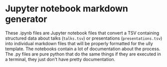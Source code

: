 # Jupyter notebook markdown generator

These .ipynb files are Jupyter notebook files that convert a TSV containing structured data about talks (`talks.tsv`) or presentations (`presentations.tsv`) into individual markdown files that will be properly formatted for the ully template. The notebooks contain a lot of documentation about the process. The .py files are pure python that do the same things if they are executed in a terminal, they just don't have pretty documentation.




